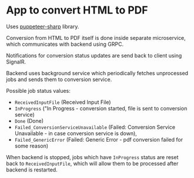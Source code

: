 # App to convert HTML to PDF

Uses [puppeteer-sharp](https://github.com/hardkoded/puppeteer-sharp) library.

Conversion from HTML to PDF itself is done inside separate microservice, which communicates with backend using GRPC.

Notifications for conversion status updates are send back to client using SignalR.

Backend uses background service which periodically fetches unprocessed jobs and sends them to conversion service.
 
Possible job status values: 
*  `ReceivedInputFile` (Received Input File) 
*  `InProgress` ("In Progress - conversion started, file is sent to conversion service) 
*  `Done` (Done) 
*  `Failed_ConversionServiceUnavailable` (Failed: Conversion Service Unavailable - in case conversion service is down), 
*  `Failed_GenericError` (Failed: Generic Error - pdf conversion failed for some reason)

When backend is stopped, jobs which have  `InProgress` status are reset back to `ReceivedInputFile`, which will allow them to be processed after backend is restarted.

